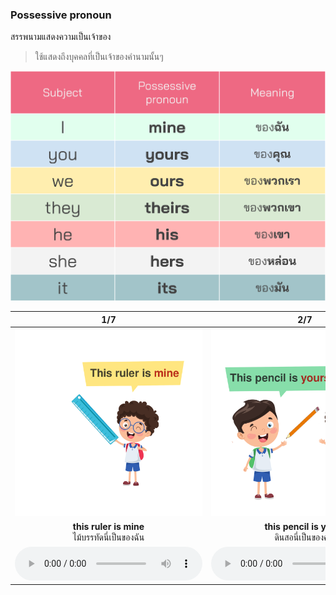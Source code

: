
### Possessive pronoun 
สรรพนามแสดงความเป็นเจ้าของ

> ใช้แสดงถึงบุคคลที่เป็นเจ้าของคำนามนั้นๆ


 ![image label](/media/img/lessons/possessive-pronoun.svg)


<div class="carrousel">


|1/7|2/7|3/7|4/7|5/7|6/7|7/7|
| :----: | :----: | :----: | :----: | :----: | :----: | :----: |
|![](/media/img/possesive&#x20;pronoun/this&#x20;ruler&#x20;is&#x20;mine.svg)|![](/media/img/possesive&#x20;pronoun/this&#x20;pencil&#x20;is&#x20;yours&#x20;.svg)|![](/media/img/possesive&#x20;pronoun/These&#x20;notebooks&#x20;are&#x20;ours.svg)|![](/media/img/possesive&#x20;pronoun/those&#x20;notebooks&#x20;are&#x20;theirs.svg)|![](/media/img/possesive&#x20;pronoun/That&#x20;book&#x20;is&#x20;his.svg)|![](/media/img/possesive&#x20;pronoun/those&#x20;rulers&#x20;are&#x20;hers.svg)|![](/media/img/possesive&#x20;pronoun/that&#x20;is&#x20;my&#x20;dog.&#x20;That&#x20;house&#x20;is&#x20;its.svg)|
|**this ruler is mine**<br>ไม้บรรทัดนี่เป็นของฉัน|**this pencil is yours**<br>ดินสอนี่เป็นของคุณ|**These notebooks are ours**<br>สมุดบันทึกเหล่านี้เป็นของเรา|**those notebooks are theirs**<br>สมุดบันทึกเหล่านั้นเป็นของพวกเขา|**That book is his**<br>หนังสือเล่มนั้นเป็นของเขา|**those rulers are hers**<br>ไม้บรรทัดเหล่านั้นเป็นของเธอ|**that is my dog. That house is its**<br>นั่นคือหมาของฉัน บ้านนั้นเป็นของมัน|
|![](/media/audio/this&#x20;ruler&#x20;is&#x20;mine.mp3)|![](/media/audio/this&#x20;pencil&#x20;is&#x20;yours&#x20;.mp3)|![](/media/audio/These&#x20;notebooks&#x20;are&#x20;ours.mp3)|![](/media/audio/those&#x20;notebooks&#x20;are&#x20;theirs.mp3)|![](/media/audio/That&#x20;book&#x20;is&#x20;his.mp3)|![](/media/audio/those&#x20;rulers&#x20;are&#x20;hers.mp3)|![](/media/audio/that&#x20;is&#x20;my&#x20;dog.&#x20;That&#x20;house&#x20;is&#x20;its.mp3)|

</div>

